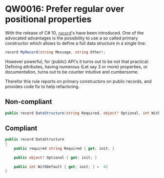 ﻿# QW0016: Prefer regular over positional properties 

With the release of C# 10, [`record`](https://learn.microsoft.com/dotnet/csharp/language-reference/builtin-types/record)'s
have been introduced. One of the advocated advantages is the possibility to use
a so called primary constructor which allows to define a full data structure in
a single line:

``` C#
record MyRecord(string Message, string Other);
```

However powerful, for (public) API's it turns out to be not that practical:
Defining attributes, having numerous (Let say 3 or more) properties, or
documentation, turns out to be counter intuitive and cumbersome.

Therefor this rule reports on primary constructors on public records, and 
provides code fix to help refactoring.

## Non-compliant
``` C#
public record DataStructure(string Required, object? Optional, int WithDefault = 42);
```

## Compliant
``` C#
public record DataStructure
{
    public required string Required { get; init; }
    
    public object? Optional { get; init; }
    
    public int WithDefault { get; init; } =  42
}
````

